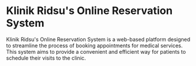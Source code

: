 # Klinik Ridsu's Online Reservation System
Klinik Ridsu's Online Reservation System is a web-based platform designed to streamline the process of booking appointments for medical services. This system aims to provide a convenient and efficient way for patients to schedule their visits to the clinic.
